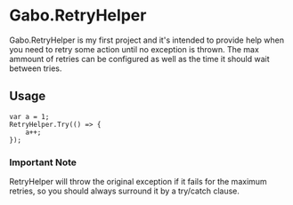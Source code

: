 # Gabo.RetryHelper

Gabo.RetryHelper is my first project and it's intended to provide help when you need to retry some action until no exception is thrown. The max ammount of retries can be configured as well as the time it should wait between tries.

## Usage
    var a = 1;
    RetryHelper.Try(() => {
        a++;
    });
    
### Important Note
RetryHelper will throw the original exception if it fails for the maximum retries, so you should always surround it by a try/catch clause.

